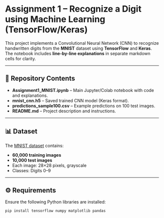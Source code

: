 # Assignment 1 – Recognize a Digit using Machine Learning (TensorFlow/Keras)

This project implements a Convolutional Neural Network (CNN) to recognize handwritten digits from the **MNIST** dataset using **TensorFlow** and **Keras**.  
The notebook includes **line-by-line explanations** in separate markdown cells for clarity.

---

## 📂 Repository Contents
- **Assignment1_MNIST.ipynb** – Main Jupyter/Colab notebook with code and explanations.
- **mnist_cnn.h5** – Saved trained CNN model (Keras format).
- **predictions_sample100.csv** – Example predictions on 100 test images.
- **README.md** – Project description and instructions.

---

## 📊 Dataset
The [MNIST dataset](http://yann.lecun.com/exdb/mnist/) contains:
- **60,000 training images**
- **10,000 test images**
- Each image: 28×28 pixels, grayscale
- Classes: Digits 0–9

---

## ⚙️ Requirements
Ensure the following Python libraries are installed:
```bash
pip install tensorflow numpy matplotlib pandas

